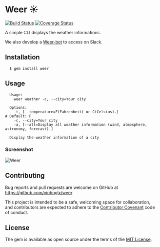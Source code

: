 # Weer :sunny:

[![Build Status](https://travis-ci.org/vinhnglx/weer.svg?branch=develop)](https://travis-ci.org/vinhnglx/weer)
[![Coverage Status](https://coveralls.io/repos/github/vinhnglx/weer/badge.svg?branch=develop)](https://coveralls.io/github/vinhnglx/weer?branch=develop)

A simple CLI displays the weather informations.

We also develop a [Weer-bot](https://github.com/vinhnglx/slack-weer-bot) to access on Slack.

## Installation

```
  $ gem install weer
```

## Usage

```
  Usage:
    weer weather -c, --city=Your city

  Options:
    -t, [--temperature=F(Fahrenheit) or C(Celsius).]                     # Default: F
    -c, --city=Your city
    -a, [--all=Display all weather information (wind, atmosphere, astronomy, forecast).]

  Display the weather information of a city
```

### Screenshot

![Weer](https://cloud.githubusercontent.com/assets/1997137/12868202/0c922b48-cd34-11e5-9c1c-12d961087831.png)


## Contributing

Bug reports and pull requests are welcome on GitHub at https://github.com/vinhnglx/weer.

This project is intended to be a safe, welcoming space for collaboration, and contributors are expected to adhere to the [Contributor Covenant](http://contributor-covenant.org) code of conduct.

## License

The gem is available as open source under the terms of the [MIT License](http://opensource.org/licenses/MIT).
